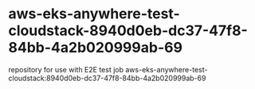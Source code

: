 # aws-eks-anywhere-test-cloudstack-8940d0eb-dc37-47f8-84bb-4a2b020999ab-69
repository for use with E2E test job aws-eks-anywhere-test-cloudstack:8940d0eb-dc37-47f8-84bb-4a2b020999ab-69
